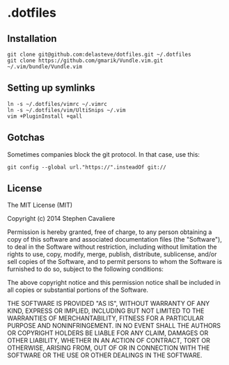 # .dotfiles

## Installation

```
git clone git@github.com:delasteve/dotfiles.git ~/.dotfiles
git clone https://github.com/gmarik/Vundle.vim.git ~/.vim/bundle/Vundle.vim
```

## Setting up symlinks

```
ln -s ~/.dotfiles/vimrc ~/.vimrc
ln -s ~/.dotfiles/vim/UltiSnips ~/.vim
vim +PluginInstall +qall
```

## Gotchas

Sometimes companies block the git protocol. In that case, use this:
```
git config --global url."https://".insteadOf git://
```

## License

The MIT License (MIT)

Copyright (c) 2014 Stephen Cavaliere

Permission is hereby granted, free of charge, to any person obtaining a copy of this software and associated documentation files (the "Software"), to deal in the Software without restriction, including without limitation the rights to use, copy, modify, merge, publish, distribute, sublicense, and/or sell copies of the Software, and to permit persons to whom the Software is furnished to do so, subject to the following conditions:

The above copyright notice and this permission notice shall be included in all copies or substantial portions of the Software.

THE SOFTWARE IS PROVIDED "AS IS", WITHOUT WARRANTY OF ANY KIND, EXPRESS OR IMPLIED, INCLUDING BUT NOT LIMITED TO THE WARRANTIES OF MERCHANTABILITY, FITNESS FOR A PARTICULAR PURPOSE AND NONINFRINGEMENT. IN NO EVENT SHALL THE AUTHORS OR COPYRIGHT HOLDERS BE LIABLE FOR ANY CLAIM, DAMAGES OR OTHER LIABILITY, WHETHER IN AN ACTION OF CONTRACT, TORT OR OTHERWISE, ARISING FROM, OUT OF OR IN CONNECTION WITH THE SOFTWARE OR THE USE OR OTHER DEALINGS IN THE SOFTWARE.

